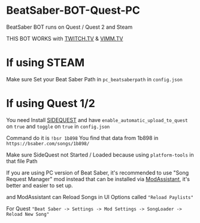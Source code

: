 # BeatSaber-BOT-Quest-PC
BeatSaber BOT runs on Quest / Quest 2 and Steam


THIS BOT WORKS with [TWITCH.TV](https://twitch.tv) & [VIMM.TV](https://www.vimm.tv)

# If using STEAM

Make sure Set your Beat Saber Path in `pc_beatsaberpath` in `config.json`

# If using Quest 1/2

You need Install [SIDEQUEST](https://sidequestvr.com) and have `enable_automatic_upload_to_quest` on `true` and `toggle` on `true` in `config.json`

Command do it is `!bsr 1b898` You find that data from 1b898 in `https://bsaber.com/songs/1b898/`

Make sure SideQuest not Started / Loaded because using `platform-tools` in that file Path

If you are using PC version of Beat Saber, it's recommended to use "Song Request Manager" mod instead that can be installed via [ModAssistant](https://github.com/Assistant/ModAssistant), it's better and easier to set up.

and ModAssistant can Reload Songs in UI Options called `"Reload Paylists"`

For Quest `"Beat Saber -> Settings -> Mod Settings -> SongLoader -> Reload New Song"`
